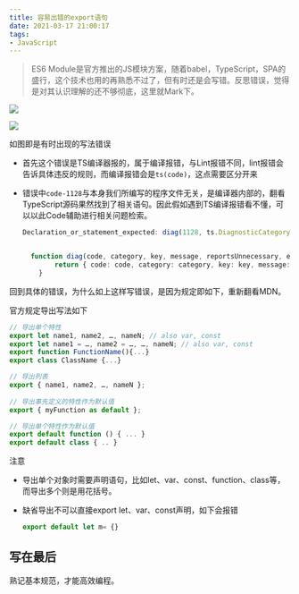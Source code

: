 ```yaml
---
title: 容易出错的export语句
date: 2021-03-17 21:00:17
tags:
- JavaScript
---
```


> ES6 Module是官方推出的JS模块方案，随着babel，TypeScript，SPA的盛行，这个技术也用的再熟悉不过了，但有时还是会写错。反思错误，觉得是对其认识理解的还不够彻底，这里就Mark下。



![](https://static.1991421.cn/2021/2021-03-17-210232.jpeg)

![](https://static.1991421.cn/2021/2021-03-17-210258.jpeg)



如图即是有时出现的写法错误

- 首先这个错误是TS编译器报的，属于编译报错，与Lint报错不同，lint报错会告诉具体违反的规则，而编译报错会是`ts(code)`，这点需要区分开来

- 错误中`code-1128`与本身我们所编写的程序文件无关，是编译器内部的，翻看TypeScript源码果然找到了相关语句。因此假如遇到TS编译报错看不懂，可以以此Code辅助进行相关问题检索。

  ```typescript
  Declaration_or_statement_expected: diag(1128, ts.DiagnosticCategory.Error, "Declaration_or_statement_expected_1128", "Declaration or statement expected."),
  
  
    function diag(code, category, key, message, reportsUnnecessary, elidedInCompatabilityPyramid, reportsDeprecated) {
          return { code: code, category: category, key: key, message: message, reportsUnnecessary: reportsUnnecessary, elidedInCompatabilityPyramid: elidedInCompatabilityPyramid, reportsDeprecated: reportsDeprecated };
      }
  
  ```

  

回到具体的错误，为什么如上这样写错误，是因为规定即如下，重新翻看MDN。



官方规定导出写法如下

```javascript
// 导出单个特性
export let name1, name2, …, nameN; // also var, const
export let name1 = …, name2 = …, …, nameN; // also var, const
export function FunctionName(){...}
export class ClassName {...}

// 导出列表
export { name1, name2, …, nameN };
                               
// 导出事先定义的特性作为默认值
export { myFunction as default };

// 导出单个特性作为默认值
export default function () { ... }
export default class { .. }
```



注意

- 导出单个对象时需要声明语句，比如let、var、const、function、class等，而导出多个则是用花括号。

- 缺省导出不可以直接export let、var、const声明，如下会报错

  ```typescript
  export default let m= {}
  ```

  

## 写在最后

熟记基本规范，才能高效编程。

